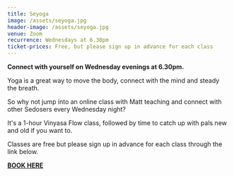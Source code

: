 ```yaml
---
title: Seyoga
image: /assets/seyoga.jpg
header-image: /assets/seyoga.jpg
venue: Zoom
recurrence: Wednesdays at 6.30pm
ticket-prices: Free, but please sign up in advance for each class
---
```

**Connect with yourself on Wednesday evenings at 6.30pm.**

Yoga is a great way to move the body, connect with the mind and steady the breath.

So why not jump into an online class with Matt teaching and connect with other Sedosers every Wednesday night? 

It's a 1-hour Vinyasa Flow class, followed by time to catch up with pals new and old if you want to.

Classes are free but please sign up in advance for each class through the link below. 

**[BOOK HERE](https://mattmoves.as.me/schedule.php?appointmentType=13797270)**